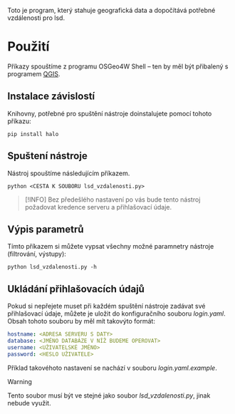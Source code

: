 Toto je program, který stahuje geografická data a dopočítává potřebné vzdálenosti pro lsd.
# Použití
Příkazy spouštíme z programu OSGeo4W Shell – ten by měl být přibalený s programem [QGIS](https://www.qgis.org/en/site/).
## Instalace závislostí
Knihovny, potřebné pro spuštění nástroje doinstalujete pomocí tohoto příkazu:
```shell
pip install halo
```
## Spuštení nástroje
Nástroj spouštíme následujícím příkazem.
```
python <CESTA K SOUBORU lsd_vzdalenosti.py>
```
> [!INFO]
> Bez předešlého nastavení po vás bude tento nástroj požadovat kredence serveru a přihlašovací údaje.
## Výpis parametrů
Tímto příkazem si můžete vypsat všechny možné paramnetry nástroje (filtrování, výstupy):
```shell
python lsd_vzdalenosti.py -h
```
## Ukládání přihlašovacích údajů
Pokud si nepřejete muset při každém spuštění nástroje zadávat své přihlašovací údaje, můžete je uložit do konfiguračního souboru *login.yaml*. Obsah tohoto souboru by měl mít takovýto formát:
```yaml
hostname: <ADRESA SERVERU S DATY>
database: <JMÉNO DATABÁZE V NÍŽ BUDEME OPEROVAT>
username: <UŽIVATELSKÉ JMÉNO>
password: <HESLO UŽIVATELE>
```
Příklad takovéhoto nastavení se nachází v souboru *login.yaml.example*.
> [!WARNING]
> Tento soubor musí být ve stejné jako soubor *lsd_vzdalenosti.py*, jinak nebude využit.
